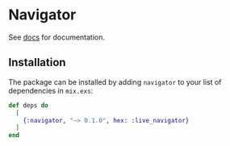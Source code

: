 # Navigator

See [docs](https://hexdocs.pm/live_navigator) for documentation.

## Installation

The package can be installed by adding `navigator` to your list of dependencies
in `mix.exs`:

```elixir
def deps do
  [
    {:navigator, "~> 0.1.0", hex: :live_navigator}
  ]
end
```


